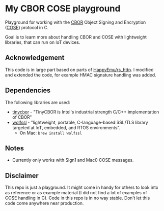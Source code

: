 # My CBOR COSE playground

Playground for working with the [CBOR](https://cbor.io/) Object Signing and Encryption ([COSE](https://datatracker.ietf.org/doc/html/rfc8152)) protocol in C.

Goal is to learn more about handling CBOR and COSE with lightweight libraries, that can
run on IoT devices.

## Acknowledgement

This code is in large part based on parts of [HappyEmu/rs_http](https://github.com/HappyEmu/rs_http).
I modified and extended the code, for example HMAC signature handling was added.

## Dependencies

The following libraries are used:

- [tinycbor](https://github.com/intel/tinycbor) - "TinyCBOR is Intel's industrial strength C/C++ implementation of CBOR"
- [wolfssl](https://www.wolfssl.com/) - "lightweight, portable, C-language-based SSL/TLS library targeted at IoT, embedded, and RTOS environments".
    - On Mac: `brew install wolfssl`

## Notes

- Currently only works with Sign1 and Mac0 COSE messages.

## Disclaimer

This repo is just a playground. It might come in handy for others to look into as reference or as example material (I did not find a lot of examples of COSE handling in C).
Code in this repo is in no way stable. Don't let this code come anywhere near production.